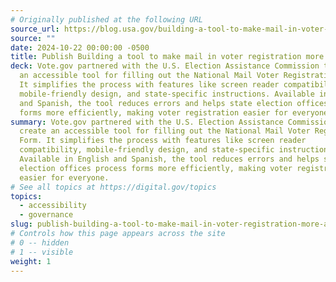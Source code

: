 ```yaml
---
# Originally published at the following URL
source_url: https://blog.usa.gov/building-a-tool-to-make-mail-in-voter-registration-more-accessible
source: ""
date: 2024-10-22 00:00:00 -0500
title: Publish Building a tool to make mail in voter registration more accessible
deck: Vote.gov partnered with the U.S. Election Assistance Commission to create
  an accessible tool for filling out the National Mail Voter Registration Form.
  It simplifies the process with features like screen reader compatibility,
  mobile-friendly design, and state-specific instructions. Available in English
  and Spanish, the tool reduces errors and helps state election offices process
  forms more efficiently, making voter registration easier for everyone.
summary: Vote.gov partnered with the U.S. Election Assistance Commission to
  create an accessible tool for filling out the National Mail Voter Registration
  Form. It simplifies the process with features like screen reader
  compatibility, mobile-friendly design, and state-specific instructions.
  Available in English and Spanish, the tool reduces errors and helps state
  election offices process forms more efficiently, making voter registration
  easier for everyone.
# See all topics at https://digital.gov/topics
topics:
  - accessibility
  - governance
slug: publish-building-a-tool-to-make-mail-in-voter-registration-more-accessible
# Controls how this page appears across the site
# 0 -- hidden
# 1 -- visible
weight: 1
---
```

